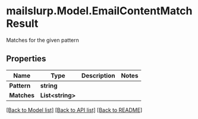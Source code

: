 # mailslurp.Model.EmailContentMatchResult
Matches for the given pattern

## Properties

Name | Type | Description | Notes
------------ | ------------- | ------------- | -------------
**Pattern** | **string** |  | 
**Matches** | **List&lt;string&gt;** |  | 

[[Back to Model list]](../README#documentation-for-models) [[Back to API list]](../README#documentation-for-api-endpoints) [[Back to README]](../README)

